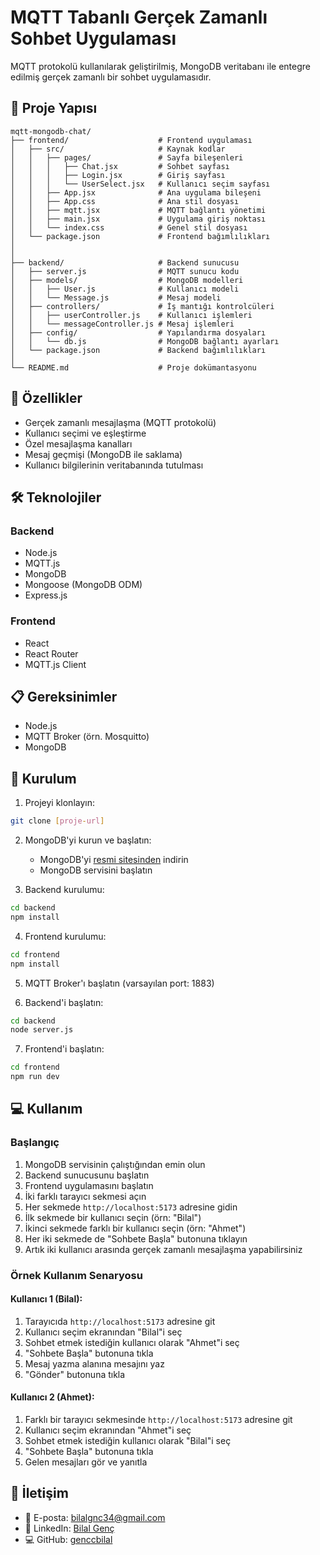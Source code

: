 # MQTT Tabanlı Gerçek Zamanlı Sohbet Uygulaması

MQTT protokolü kullanılarak geliştirilmiş, MongoDB veritabanı ile entegre edilmiş gerçek zamanlı bir sohbet uygulamasıdır.

## 📁 Proje Yapısı

```
mqtt-mongodb-chat/
├── frontend/                    # Frontend uygulaması
│   ├── src/                     # Kaynak kodlar
│   │   ├── pages/               # Sayfa bileşenleri
│   │   │   ├── Chat.jsx         # Sohbet sayfası
│   │   │   ├── Login.jsx        # Giriş sayfası
│   │   │   └── UserSelect.jsx   # Kullanıcı seçim sayfası
│   │   ├── App.jsx              # Ana uygulama bileşeni
│   │   ├── App.css              # Ana stil dosyası
│   │   ├── mqtt.jsx             # MQTT bağlantı yönetimi
│   │   ├── main.jsx             # Uygulama giriş noktası
│   │   └── index.css            # Genel stil dosyası
│   └── package.json             # Frontend bağımlılıkları
│
│
├── backend/                     # Backend sunucusu
│   ├── server.js                # MQTT sunucu kodu
│   ├── models/                  # MongoDB modelleri
│   │   ├── User.js              # Kullanıcı modeli
│   │   └── Message.js           # Mesaj modeli
│   ├── controllers/             # İş mantığı kontrolcüleri
│   │   ├── userController.js    # Kullanıcı işlemleri
│   │   └── messageController.js # Mesaj işlemleri
│   ├── config/                  # Yapılandırma dosyaları
│   │   └── db.js                # MongoDB bağlantı ayarları
│   └── package.json             # Backend bağımlılıkları
│
└── README.md                    # Proje dokümantasyonu
```

## 🚀 Özellikler

- Gerçek zamanlı mesajlaşma (MQTT protokolü)
- Kullanıcı seçimi ve eşleştirme
- Özel mesajlaşma kanalları
- Mesaj geçmişi (MongoDB ile saklama)
- Kullanıcı bilgilerinin veritabanında tutulması

## 🛠️ Teknolojiler

### Backend

- Node.js
- MQTT.js
- MongoDB
- Mongoose (MongoDB ODM)
- Express.js

### Frontend

- React
- React Router
- MQTT.js Client

## 📋 Gereksinimler

- Node.js
- MQTT Broker (örn. Mosquitto)
- MongoDB

## 🔧 Kurulum

1. Projeyi klonlayın:

```bash
git clone [proje-url]
```

2. MongoDB'yi kurun ve başlatın:

   - MongoDB'yi [resmi sitesinden](https://www.mongodb.com/try/download/community) indirin
   - MongoDB servisini başlatın

3. Backend kurulumu:

```bash
cd backend
npm install
```

4. Frontend kurulumu:

```bash
cd frontend
npm install
```

5. MQTT Broker'ı başlatın (varsayılan port: 1883)

6. Backend'i başlatın:

```bash
cd backend
node server.js
```

7. Frontend'i başlatın:

```bash
cd frontend
npm run dev
```

## 💻 Kullanım

### Başlangıç

1. MongoDB servisinin çalıştığından emin olun
2. Backend sunucusunu başlatın
3. Frontend uygulamasını başlatın
4. İki farklı tarayıcı sekmesi açın
5. Her sekmede `http://localhost:5173` adresine gidin
6. İlk sekmede bir kullanıcı seçin (örn: "Bilal")
7. İkinci sekmede farklı bir kullanıcı seçin (örn: "Ahmet")
8. Her iki sekmede de "Sohbete Başla" butonuna tıklayın
9. Artık iki kullanıcı arasında gerçek zamanlı mesajlaşma yapabilirsiniz

### Örnek Kullanım Senaryosu

#### Kullanıcı 1 (Bilal):

1. Tarayıcıda `http://localhost:5173` adresine git
2. Kullanıcı seçim ekranından "Bilal"i seç
3. Sohbet etmek istediğin kullanıcı olarak "Ahmet"i seç
4. "Sohbete Başla" butonuna tıkla
5. Mesaj yazma alanına mesajını yaz
6. "Gönder" butonuna tıkla

#### Kullanıcı 2 (Ahmet):

1. Farklı bir tarayıcı sekmesinde `http://localhost:5173` adresine git
2. Kullanıcı seçim ekranından "Ahmet"i seç
3. Sohbet etmek istediğin kullanıcı olarak "Bilal"i seç
4. "Sohbete Başla" butonuna tıkla
5. Gelen mesajları gör ve yanıtla

## 📧 İletişim

- 📧 E-posta: bilalgnc34@gmail.com
- 🔗 LinkedIn: [Bilal Genç](https://www.linkedin.com/in/bilalgnc/)
- 💻 GitHub: [genccbilal](https://github.com/genccbilal/)
